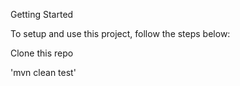 Getting Started

To setup and use this project, follow the steps below:

Clone this repo

'mvn clean test'

